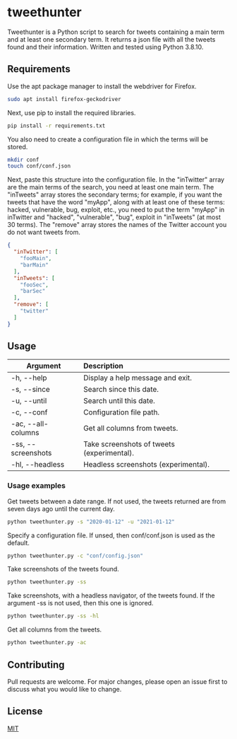 # tweethunter
Tweethunter is a Python script to search for tweets containing a main term and at least one secondary term. It returns
a json file with all the tweets found and their information. Written and tested using Python 3.8.10.


## Requirements
Use the apt package manager to install the webdriver for Firefox.

```bash
sudo apt install firefox-geckodriver
```
Next, use pip to install the required libraries.
```bash
pip install -r requirements.txt
```

You also need to create a configuration file in which the terms will be stored.
```bash
mkdir conf
touch conf/conf.json
```
Next, paste this structure into the configuration file. In the "inTwitter" array are the main terms of the search, you
need at least one main term. The "inTweets" array stores the secondary terms; for example, if you want the tweets that
have the word "myApp", along with at least one of these terms: hacked, vulnerable, bug, exploit, etc., you need to put
the term "myApp" in inTwitter and "hacked", "vulnerable", "bug", exploit in "inTweets" (at most 30 terms). 
The "remove" array stores the names of the Twitter account you do not want tweets from.
```json
{
  "inTwitter": [
    "fooMain",
    "barMain"
  ],
  "inTweets": [
    "fooSec",
    "barSec"
  ],
  "remove": [
    "twitter"
  ]
}

```


## Usage
| Argument        | Description |
| ------------- |:-------------|
| -h, --help | Display a help message and exit. |
| -s, --since | Search since this date. |
| -u, --until | Search until this date. |
| -c, --conf | Configuration file path. |
| -ac, --all-columns | Get all columns from tweets. |
| -ss, --screenshots | Take screenshots of tweets (experimental). |
| -hl, --headless | Headless screenshots (experimental). |


### Usage examples
Get tweets between a date range. If not used, the tweets returned are from seven days ago until the current day.
```bash
python tweethunter.py -s "2020-01-12" -u "2021-01-12"
```
Specify a configuration file. If unsed, then conf/conf.json is used as the default.
```bash
python tweethunter.py -c "conf/config.json"
```
Take screenshots of the tweets found.
```bash
python tweethunter.py -ss
```
Take screenshots, with a headless navigator, of the tweets found. If the argument -ss is not used, 
then this one is ignored.
```bash
python tweethunter.py -ss -hl
```
Get all columns from the tweets.
```bash
python tweethunter.py -ac
```


## Contributing
Pull requests are welcome. For major changes, please open an issue first to discuss what you would like to change.


## License
[MIT](https://choosealicense.com/licenses/mit/)